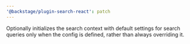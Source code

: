 ```yaml
---
'@backstage/plugin-search-react': patch
---
```


Optionally initializes the search context with default settings for search queries only when the config is defined, rather than always overriding it.
